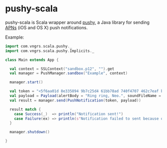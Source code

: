 # pushy-scala

pushy-scala is Scala wrapper around [pushy](https://github.com/relayrides/pushy),
a Java library for sending [APNs](http://developer.apple.com/library/mac/documentation/NetworkingInternet/Conceptual/RemoteNotificationsPG/Introduction.html) (iOS and OS X) push notifications.

Example:
``` scala
import com.vngrs.scala.pushy._
import com.vngrs.scala.pushy.Implicits._

class Main extends App {

  val context = SSLContext("sandbox.p12", "").get
  val manager = PushManager.sandbox("Example", context)

  manager.start()

  val token = "<5f6aa01d 8e335894 9b7c25d4 61bb78ad 740f4707 462c7eaf bebcf74f a5ddb387>"
  val payload = Payload(alertBody = "Ring ring, Neo.", soundFileName = "ring-ring.aiff")
  val result = manager.send(PushNotification(token, payload))

  result match {
    case Success(_)  => println("Notification sent!")
    case Failure(ex) => println(s"Notification failed to sent because of ${ex.getMessage}!")
  }

  manager.shutdown()

}
```
